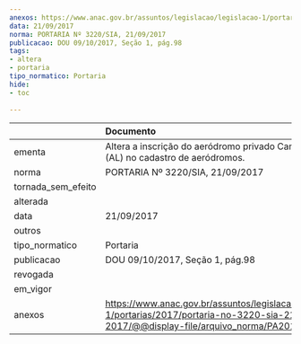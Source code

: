 ```yaml
---
anexos: https://www.anac.gov.br/assuntos/legislacao/legislacao-1/portarias/2017/portaria-no-3220-sia-21-09-2017/@@display-file/arquivo_norma/PA2017-3220.pdf
data: 21/09/2017
norma: PORTARIA Nº 3220/SIA, 21/09/2017
publicacao: DOU 09/10/2017, Seção 1, pág.98
tags:
- altera
- portaria
tipo_normatico: Portaria
hide: 
- toc 
 
---
```


|                    | Documento                                                                                                                                            |
|:-------------------|:-----------------------------------------------------------------------------------------------------------------------------------------------------|
| ementa             | Altera a inscrição do aeródromo privado Campo da Praia (AL) no cadastro de aeródromos.                                                               |
| norma              | PORTARIA Nº 3220/SIA, 21/09/2017                                                                                                                     |
| tornada_sem_efeito |                                                                                                                                                      |
| alterada           |                                                                                                                                                      |
| data               | 21/09/2017                                                                                                                                           |
| outros             |                                                                                                                                                      |
| tipo_normatico     | Portaria                                                                                                                                             |
| publicacao         | DOU 09/10/2017, Seção 1, pág.98                                                                                                                      |
| revogada           |                                                                                                                                                      |
| em_vigor           |                                                                                                                                                      |
| anexos             | https://www.anac.gov.br/assuntos/legislacao/legislacao-1/portarias/2017/portaria-no-3220-sia-21-09-2017/@@display-file/arquivo_norma/PA2017-3220.pdf |